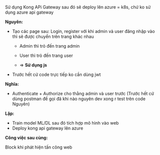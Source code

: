 Sử dụng Kong APi Gateway sau đó sẽ deploy lên azure = k8s, chứ ko sử dụng azure api gateway

**Nguyên:**

+ Tạo các page sau: Login, register với khi admin và user đăng nhập vào thì sẽ được chuyển trên trang khác nhau
  + Admin thì trỏ đến trang admin
  + User thì trỏ đến trang user
 
  + => **Sử dụng js**
+ Trước hết cứ code trực tiếp ko cần dùng jwt

**Nghĩa:**

+ Authenticate + Authorize cho thằng admin và user trước (Trước hết cứ dùng postman để gọi đã khi nào nguyên dev xong r test trên code Nguyên)

**Lập:**

+ Train model ML/DL sau đó tích hợp mô hình vào web
+ Deploy kong api gateway lên azure

**Công việc sau cùng:**

Block khi phát hiện tấn công web
